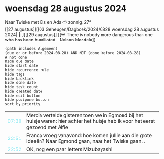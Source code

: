# woensdag 28 augustus 2024

Naar Twiske met Els en Ada ⛅ zonnig, 27°<br>[[27 augustus]][[03 Geheugen/Dagboek/2024/0828 woensdag 28 augustus 2024| 📓 ]][[29 augustus]]
[[☀️ There is nobody more dangerous than one who has been humiliated - Nelson Mandela]]
```tasks
(path includes Algemeen)
(due on or before 2024-08-28) AND NOT (done before 2024-08-28)
# not done
hide due date
hide start date
hide recurrence rule
hide tags
hide backlink
hide done date
hide task count
hide created date
hide edit button
hide postpone button 
sort by priority 
```

|     |   |
| --- | ---  |
| <font color=#8be9f3>07:30</font> |  Mercia vertelde gisteren toen we in Egmond bij het huisje waren: hier achter het huisje heb ik voor het eerst gezoend met Alfie |
| <font color=#8be9f3>22:51</font> |  Franca vroeg vanavond: hoe komen jullie aan die grote ideeën? Naar Egmond gaan, naar het Twiske gaan... |
| <font color=#8be9f3>22:52</font> |  OK, nog een paar letters Mizubayashi  |